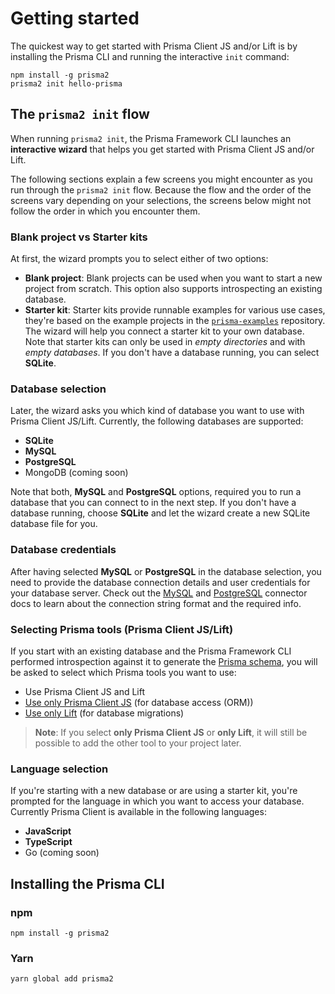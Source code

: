 # Getting started

The quickest way to get started with Prisma Client JS and/or Lift is by installing the Prisma CLI and running the interactive `init` command:

```
npm install -g prisma2
prisma2 init hello-prisma
```

## The `prisma2 init` flow

When running `prisma2 init`, the Prisma Framework CLI launches an **interactive wizard** that helps you get started with Prisma Client JS and/or Lift.

The following sections explain a few screens you might encounter as you run through the `prisma2 init` flow. Because the flow and the order of the screens vary depending on your selections, the screens below might not follow the order in which you encounter them. 

### Blank project vs Starter kits

At first, the wizard prompts you to select either of two options:

- **Blank project**: Blank projects can be used when you want to start a new project from scratch. This option also supports introspecting an existing database.
- **Starter kit**: Starter kits provide runnable examples for various use cases, they're based on the example projects in the [`prisma-examples`](https://github.com/prisma/prisma-examples/tree/prisma2) repository. The wizard will help you connect a starter kit to your own database. Note that starter kits can only be used in _empty directories_ and with _empty databases_. If you don't have a database running, you can select **SQLite**.

### Database selection

Later, the wizard asks you which kind of database you want to use with Prisma Client JS/Lift. Currently, the following databases are supported:

- **SQLite**
- **MySQL**
- **PostgreSQL**
- MongoDB (coming soon)

Note that both, **MySQL** and **PostgreSQL** options, required you to run a database that you can connect to in the next step. If you don't have a database running, choose **SQLite** and let the wizard create a new SQLite database file for you.

### Database credentials

After having selected **MySQL** or **PostgreSQL** in the database selection, you need to provide the database connection details and user credentials for your database server. Check out the [MySQL](./core/connectors/mysql.md) and [PostgreSQL](./core/connectors/postgresql.md) connector docs to learn about the connection string format and the required info.

### Selecting Prisma tools (Prisma Client JS/Lift)

If you start with an existing database and the Prisma Framework CLI performed introspection against it to generate the [Prisma schema](./prisma-schema-file.md), you will be asked to select which Prisma tools you want to use:

- Use Prisma Client JS and Lift
- [Use only Prisma Client JS](./prisma-client-js/use-only-photon.md) (for database access (ORM))
- [Use only Lift](./lift/use-only-lift.md) (for database migrations)

> **Note**: If you select **only Prisma Client JS** or **only Lift**, it will still be possible to add the other tool to your project later.

### Language selection

If you're starting with a new database or are using a starter kit, you're prompted for the language in which you want to access your database. Currently Prisma Client is available in the following languages:

- **JavaScript**
- **TypeScript**
- Go (coming soon)

## Installing the Prisma CLI

### npm

```
npm install -g prisma2
```

### Yarn

```
yarn global add prisma2
```

